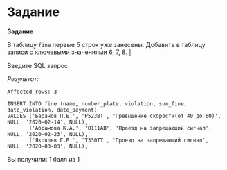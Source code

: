 # Задание

**Задание**

В таблицу `fine` первые 5 строк уже занесены. Добавить в таблицу записи с ключевыми значениями 6, 7, 8.                                                                         |

Введите SQL запрос

*Результат:*

```mysql
Affected rows: 3
```

```mysql
INSERT INTO fine (name, number_plate, violation, sum_fine, date_violation, date_payment)
VALUES ('Баранов П.Е.', 'Р523ВТ', 'Превышение скорости(от 40 до 60)', NULL, '2020-02-14', NULL),
       ('Абрамова К.А.', 'О111АВ', 'Проезд на запрещающий сигнал', NULL, '2020-02-23', NULL),
       ('Яковлев Г.Р.', 'Т330ТТ', 'Проезд на запрещающий сигнал', NULL, '2020-03-03', NULL);
```

Вы получили: 1 балл из 1
